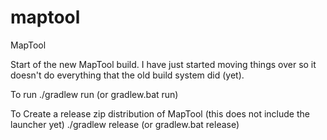 maptool
=======

MapTool

Start of the new MapTool build.
I have just started moving things over so it doesn't do everything that the old build system did (yet).



To run
./gradlew run           (or gradlew.bat run)


To Create a release zip distribution of MapTool (this does not include the launcher yet)
./gradlew release       (or gradlew.bat release)
